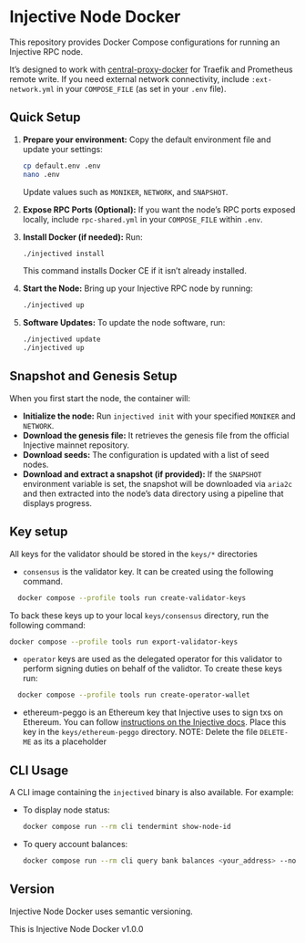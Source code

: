 # Injective Node Docker

This repository provides Docker Compose configurations for running an Injective RPC node.

It’s designed to work with [central-proxy-docker](https://github.com/CryptoManufaktur-io/central-proxy-docker) for Traefik and Prometheus remote write. If you need external network connectivity, include `:ext-network.yml` in your `COMPOSE_FILE` (as set in your `.env` file).

## Quick Setup

1. **Prepare your environment:**
   Copy the default environment file and update your settings:
   ```bash
   cp default.env .env
   nano .env
   ```
   Update values such as `MONIKER`, `NETWORK`, and `SNAPSHOT`.

2. **Expose RPC Ports (Optional):**
   If you want the node’s RPC ports exposed locally, include `rpc-shared.yml` in your `COMPOSE_FILE` within `.env`.

3. **Install Docker (if needed):**
   Run:
   ```bash
   ./injectived install
   ```
   This command installs Docker CE if it isn’t already installed.

4. **Start the Node:**
   Bring up your Injective RPC node by running:
   ```bash
   ./injectived up
   ```

5. **Software Updates:**
   To update the node software, run:
   ```bash
   ./injectived update
   ./injectived up
   ```

## Snapshot and Genesis Setup

When you first start the node, the container will:

- **Initialize the node:**
  Run `injectived init` with your specified `MONIKER` and `NETWORK`.
- **Download the genesis file:**
  It retrieves the genesis file from the official Injective mainnet repository.
- **Download seeds:**
  The configuration is updated with a list of seed nodes.
- **Download and extract a snapshot (if provided):**
  If the `SNAPSHOT` environment variable is set, the snapshot will be downloaded via `aria2c` and then extracted into the node’s data directory using a pipeline that displays progress.

## Key setup

All keys for the validator should be stored in the `keys/*` directories
* `consensus` is the validator key. It can be created using the following command.
```bash
  docker compose --profile tools run create-validator-keys
```
To back these keys up to your local `keys/consensus` directory, run the following command:
```bash
docker compose --profile tools run export-validator-keys
```
* `operator` keys are used as the delegated operator for this validator to perform signing duties on behalf of the validtor.  To create these keys run:
```bash
  docker compose --profile tools run create-operator-wallet
```
* ethereum-peggo is an Ethereum key that Injective uses to sign txs on Ethereum.  You can follow [instructions on the Injective docs](https://docs.injective.network/infra/validator-mainnet/peggo#managing-ethereum-keys-for-peggo).  Place this key in the `keys/ethereum-peggo` directory.  NOTE: Delete the file `DELETE-ME` as its a placeholder

## CLI Usage

A CLI image containing the `injectived` binary is also available. For example:
- To display node status:
  ```bash
  docker compose run --rm cli tendermint show-node-id
  ```
- To query account balances:
  ```bash
  docker compose run --rm cli query bank balances <your_address> --node http://injective:26657/
  ```

## Version

Injective Node Docker uses semantic versioning.

This is Injective Node Docker v1.0.0
